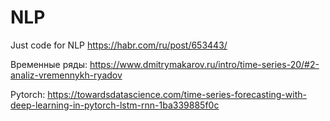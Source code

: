 # NLP
Just code for NLP
https://habr.com/ru/post/653443/


Временные ряды: https://www.dmitrymakarov.ru/intro/time-series-20/#2-analiz-vremennykh-ryadov



Pytorch: https://towardsdatascience.com/time-series-forecasting-with-deep-learning-in-pytorch-lstm-rnn-1ba339885f0c
